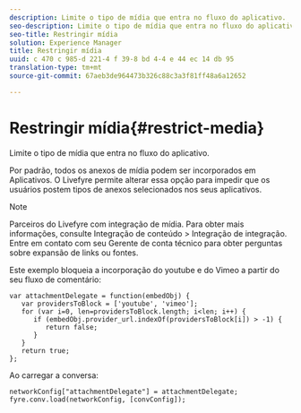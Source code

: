 ```yaml
---
description: Limite o tipo de mídia que entra no fluxo do aplicativo.
seo-description: Limite o tipo de mídia que entra no fluxo do aplicativo.
seo-title: Restringir mídia
solution: Experience Manager
title: Restringir mídia
uuid: c 470 c 985-d 221-4 f 39-8 bd 4-4 e 44 ec 14 db 95
translation-type: tm+mt
source-git-commit: 67aeb3de964473b326c88c3a3f81ff48a6a12652

---
```



# Restringir mídia{#restrict-media}

Limite o tipo de mídia que entra no fluxo do aplicativo.

Por padrão, todos os anexos de mídia podem ser incorporados em Aplicativos. O Livefyre permite alterar essa opção para impedir que os usuários postem tipos de anexos selecionados nos seus aplicativos.

>[!NOTE]
>
>Parceiros do Livefyre com integração de mídia. Para obter mais informações, consulte Integração de conteúdo &gt; Integração de integração. Entre em contato com seu Gerente de conta técnico para obter perguntas sobre expansão de links ou fontes.

Este exemplo bloqueia a incorporação do youtube e do Vimeo a partir do seu fluxo de comentário:

```
var attachmentDelegate = function(embedObj) { 
   var providersToBlock = ['youtube', 'vimeo']; 
   for (var i=0, len=providersToBlock.length; i<len; i++) { 
      if (embedObj.provider_url.indexOf(providersToBlock[i]) > -1) { 
         return false; 
      } 
   } 
   return true; 
};
```

Ao carregar a conversa:

```
networkConfig["attachmentDelegate"] = attachmentDelegate; 
fyre.conv.load(networkConfig, [convConfig]);
```

